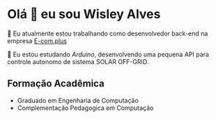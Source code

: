 # Olá 👋 eu sou Wisley Alves

<!--
**wistech7l/wistech7l** is a ✨ _special_ ✨ repository because its `README.md` (this file) appears on your GitHub profile.

Here are some ideas to get you started:

- 🔭 I’m currently working on ...
- 🌱 I’m currently learning ...
- 👯 I’m looking to collaborate on ...
- 🤔 I’m looking for help with ...
- 💬 Ask me about ...
- 📫 How to reach me: ...
- 😄 Pronouns: ...
- ⚡ Fun fact: ...
-->



🔭 Eu atualmente estou trabalhando como desenvolvedor back-end na empresa [E-com.plus](https://e-com.plus)

🌱 Eu estou estudando *Arduino*, desenvolvendo uma pequena API para controle autonomo de sistema SOLAR OFF-GRID.

<!-- e como criar aplicações para *Alexa* -->
<!-- <br/>
<br/> -->

<!-- ![Top Langs](https://github-readme-stats.vercel.app/api/top-langs/?username=wistech7l&layout=default) -->

<!-- 
## Skills

<div style="display: flex;
     justify-content: space-between;
    align-items: center;">

<img width="50px" height="50px" src="https://cdn.jsdelivr.net/gh/devicons/devicon/icons/php/php-original.svg" />

<img width="50px" height="50px" src="https://cdn.jsdelivr.net/gh/devicons/devicon/icons/html5/html5-original.svg" />

 <img width="50px" height="50px" src="https://cdn.jsdelivr.net/gh/devicons/devicon/icons/css3/css3-original.svg" />

  <img width="50px" height="50px" src="https://cdn.jsdelivr.net/gh/devicons/devicon/icons/mysql/mysql-original-wordmark.svg" />

 <img width="50px" height="50px" src="https://cdn.jsdelivr.net/gh/devicons/devicon/icons/git/git-original.svg" />

  <img width="50px" height="50px" src="https://cdn.jsdelivr.net/gh/devicons/devicon/icons/windows8/windows8-original.svg" />

   <img width="50px" height="50px" src="https://cdn.jsdelivr.net/gh/devicons/devicon/icons/linux/linux-original.svg" />

</div>

<br/> -->
<!-- <details> -->
<!--   <summary><b>✨&nbsp;&nbsp;Sobre&nbsp;Mim</b></summary>
  <br/> -->

  ## Formação Acadêmica
* Graduado em Engenharia de Computação
* Complementação Pedagogica em Computação

<!-- </details> -->

<!-- <details>
<summary><b>🛠️&nbsp;&nbsp;Projetos</b></summary>
<br/>

</details> -->
